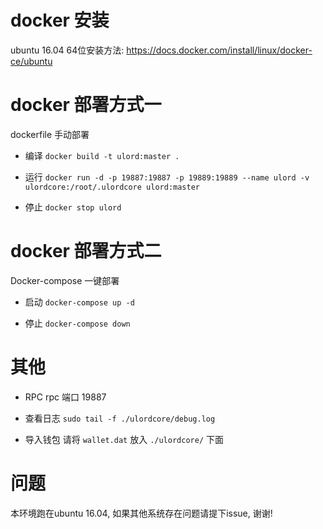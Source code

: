 # docker 安装
ubuntu 16.04 64位安装方法:
https://docs.docker.com/install/linux/docker-ce/ubuntu

# docker 部署方式一
dockerfile 手动部署
* 编译
`docker build -t ulord:master .`

* 运行
`docker run -d -p 19887:19887 -p 19889:19889 --name ulord -v ulordcore:/root/.ulordcore ulord:master`

* 停止
`docker stop ulord`

# docker 部署方式二
Docker-compose 一键部署

* 启动
`docker-compose up -d`

* 停止
`docker-compose down`


# 其他
* RPC
 rpc 端口 19887

* 查看日志
 `sudo tail -f ./ulordcore/debug.log`

* 导入钱包
 请将 `wallet.dat` 放入 `./ulordcore/` 下面

# 问题
本环境跑在ubuntu 16.04, 如果其他系统存在问题请提下issue, 谢谢!
